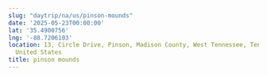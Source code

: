 ```yaml
---
slug: "daytrip/na/us/pinson-mounds"
date: '2025-05-23T00:00:00'
lat: '35.4900756'
lng: '-88.7206103'
location: 13, Circle Drive, Pinson, Madison County, West Tennessee, Tennessee, 38366,
  United States
title: pinson mounds
---
```



